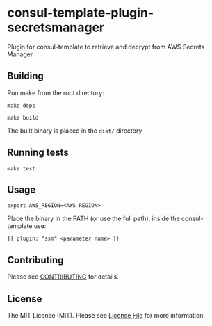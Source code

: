 # consul-template-plugin-secretsmanager

Plugin for consul-template to retrieve and decrypt from AWS Secrets Manager

## Building
Run make from the root directory:

`make deps`

`make build`

The built binary is placed in the `dist/` directory

## Running tests

`make test`

## Usage

`export AWS_REGION=<AWS REGION>`

Place the binary in the PATH (or use the full path), inside the consul-template use:
```
{{ plugin: "ssm" <parameter name> }}
```

## Contributing

Please see [CONTRIBUTING](CONTRIBUTING.md) for details.

## License

The MIT License (MIT). Please see [License File](LICENSE) for more information.

